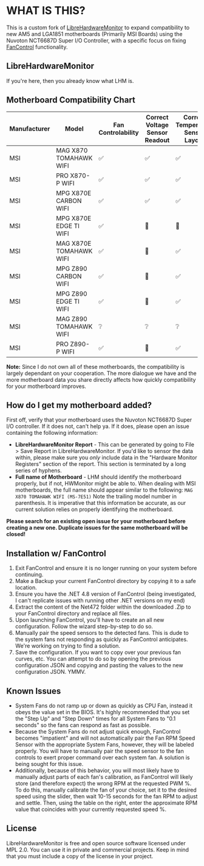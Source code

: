# WHAT IS THIS?
This is a custom fork of [LibreHardwareMonitor](https://github.com/LibreHardwareMonitor/LibreHardwareMonitor) to expand compatibility to new AM5 and LGA1851 motherboards (Primarily MSI Boards) using the Nuvoton NCT6687D Super I/O Controller, with a specific focus on fixing [FanControl](https://github.com/Rem0o/FanControl.Releases) functionality.

## LibreHardwareMonitor
If you're here, then you already know what LHM is. 

## Motherboard Compatibility Chart
| Manufacturer | Model | Fan Controlability | Correct Voltage Sensor Readout | Correct Temperature Sensor Layout | Community Vetted |
| -------- | ------- | -------- | ------- | -------- | ------- |
| MSI | MAG X870 TOMAHAWK WIFI | :white_check_mark: | :white_check_mark: | :white_check_mark: | :white_check_mark: |
| MSI | PRO X870-P WIFI | :white_check_mark: | :white_check_mark: | :white_check_mark: | :white_check_mark: |
| MSI | MPG X870E CARBON WIFI | :white_check_mark: | :white_check_mark: | :white_check_mark: | :white_check_mark: |
| MSI | MPG X870E EDGE TI WIFI | :white_check_mark: | :hammer: | :hammer: | :x: |
| MSI | MAG X870E TOMAHAWK WIFI | :white_check_mark: | :hammer: | :white_check_mark: | :white_check_mark: |
| MSI | MPG Z890 CARBON WIFI | :white_check_mark: | :hammer: | :white_check_mark: | :white_check_mark: |
| MSI | MPG Z890 EDGE TI WIFI | :white_check_mark: | :hammer: | :white_check_mark: | :white_check_mark: |
| MSI | MAG Z890 TOMAHAWK WIFI | :grey_question: | :grey_question: | :grey_question: | :x: |
| MSI | PRO Z890-P WIFI | :white_check_mark: | :hammer: | :white_check_mark: | :white_check_mark: |

**Note:** Since I do not own all of these motherboards, the compatibility is largely dependant on your cooperation. The more dialogue we have and the more motherboard data you share directly affects how quickly compatibility for your motherboard improves.

## How do I get my motherboard added?
First off, verify that your motherboard uses the Nuvoton NCT6687D Super I/O controller. If it does not, can't help ya. If it does, please open an issue containing the following information: 
 - **LibreHardwareMonitor Report** - This can be generated by going to File > Save Report in LibreHardwareMonitor. If you'd like to sensor the data within, please make sure you _only_ include data in the "Hardware Monitor Registers" section of the report. This section is terminated by a long series of hyphens.
 - **Full name of Motherboard** - LHM should identify the motherboard properly, but if not, HWMonitor might be able to. When dealing with MSI motherboards, the full name should appear similar to the following: `MAG X870 TOMAHAWK WIFI (MS-7E51)` Note the trailing model number in parenthesis. It is imperative that this information be accurate, as our current solution relies on properly identifying the motherboard. 

 **Please search for an existing open issue for your motherboard before creating a new one. Duplicate issues for the same motherboard will be closed!**

## Installation w/ FanControl

1. Exit FanControl and ensure it is no longer running on your system before continuing. 
2. Make a Backup your current FanControl directory by copying it to a safe location.
3. Ensure you have the .NET 4.8 version of FanControl (being investigated, I can't replicate issues with running other .NET versions on my end)
4. Extract the content of the Net472 folder within the downloaded .Zip to your FanControl directory and replace all files.
5. Upon launching FanControl, you'll have to create an all new configuration. Follow the wizard step-by-step to do so.
6. Manually pair the speed sensors to the detected fans. This is dude to the system fans not responding as quickly as FanControl anticipates. We're working on trying to find a solution.
7. Save the configuration. If you want to copy over your previous fan curves, etc. You can attempt to do so by opening the previous configuration JSON and copying and pasting the values to the new configuration JSON. YMMV.

## Known Issues

- System Fans do not ramp up or down as quickly as CPU Fan, instead it obeys the value set in the BIOS. It's highly recommended that you set the "Step Up" and "Step Down" times for all System Fans to "0.1 seconds" so the fans can respond as fast as possible.
- Because the System Fans do not adjust quick enough, FanControl becomes "impatient" and will not automatically pair the Fan RPM Speed Sensor with the appropriate System Fans, however, they will be labeled properly. You will have to manually pair the speed sensor to the fan controls to exert proper command over each system fan. A solution is being sought for this issue.
- Additionally, because of this behavior, you will most likely have to manually adjust parts of each fan's calibration, as FanControl will likely store (and therefore expect) the wrong RPM at the requested PWM %. To do this, manually calibrate the fan of your choice, set it to the desired speed using the slider, then wait 10-15 seconds for the fan RPM to adjust and settle. Then, using the table on the right, enter the approximate RPM value that coincides with your currently requested speed %.

## License
LibreHardwareMonitor is free and open source software licensed under MPL 2.0. You can use it in private and commercial projects. Keep in mind that you must include a copy of the license in your project.
